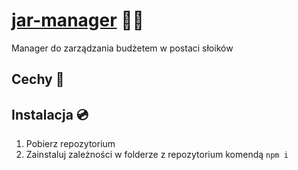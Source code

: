 # [jar-manager]() 🍯💸

Manager do zarządzania budżetem w postaci słoików

## Cechy 🚀

## Instalacja 💿

1. Pobierz repozytorium
2. Zainstaluj zależności w folderze z repozytorium komendą `npm i`
